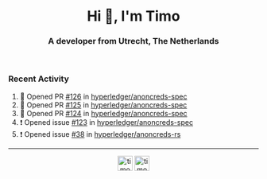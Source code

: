 <h1 align="center">Hi 👋, I'm Timo</h1>
<h3 align="center">A developer from Utrecht, The Netherlands</h3>
<br/>
<!-- https://github.com/rahuldkjain/github-profile-readme-generator --!>

<!--  <p align="left"><img src="https://github-readme-stats.vercel.app/api?username=timoglastra&show_icons=true&count_private=true&" alt="timoglastra" /></p> --!>

<!--
Github language stats
<p align="left"><img src="https://github-readme-stats.vercel.app/api/top-langs/?username=timoglastra&layout=compact" alt="timoglastra" /><p>
-->

<!-- Codestats language stats -->
<!-- <p align="left"><img src="https://codestats-readme.vercel.app/api/top-langs/?username=timoglastra&layout=compact&language_count=12" alt="timoglastra" /><p>    --!>
  
<h3>Recent Activity</h3>

<!--START_SECTION:activity-->
1. 💪 Opened PR [#126](https://github.com/hyperledger/anoncreds-spec/pull/126) in [hyperledger/anoncreds-spec](https://github.com/hyperledger/anoncreds-spec)
2. 💪 Opened PR [#125](https://github.com/hyperledger/anoncreds-spec/pull/125) in [hyperledger/anoncreds-spec](https://github.com/hyperledger/anoncreds-spec)
3. 💪 Opened PR [#124](https://github.com/hyperledger/anoncreds-spec/pull/124) in [hyperledger/anoncreds-spec](https://github.com/hyperledger/anoncreds-spec)
4. ❗️ Opened issue [#123](https://github.com/hyperledger/anoncreds-spec/issues/123) in [hyperledger/anoncreds-spec](https://github.com/hyperledger/anoncreds-spec)
5. ❗️ Opened issue [#38](https://github.com/hyperledger/anoncreds-rs/issues/38) in [hyperledger/anoncreds-rs](https://github.com/hyperledger/anoncreds-rs)
<!--END_SECTION:activity-->

---

<p align="center">
<a href="https://twitter.com/timoglastra" target="blank"><img align="center" src="https://cdn.jsdelivr.net/npm/simple-icons@3.0.1/icons/twitter.svg" alt="timoglastra" height="30" width="30" /></a>
<a href="https://linkedin.com/in/timoglastra" target="blank"><img align="center" src="https://cdn.jsdelivr.net/npm/simple-icons@3.0.1/icons/linkedin.svg" alt="timoglastra" height="30" width="30" /></a>
</p>




